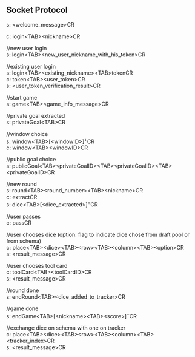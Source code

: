 ## Socket Protocol

s: \<welcome_message>CR

c: login\<TAB>\<nickname>CR

//new user login  
s: login\<TAB>\<new_user_nickname_with_his_token>CR

//existing user login  
s: login\<TAB>\<existing_nickname>\<TAB>tokenCR  
c: token\<TAB>\<user_token>CR  
s: \<user_token_verification_result>CR

//start game  
s: game\<TAB>\<game_info_message>CR

//private goal extracted  
s: privateGoal\<TAB><privateGoalID>CR

//window choice  
s: window\<TAB>\[\<windowID>]<sup>+</sup>CR  
c: window\<TAB>\<windowID>CR

//public goal choice  
s: publicGoal\<TAB>\<privateGoalID>\<TAB>\<privateGoalID>\<TAB>\<privateGoalID>CR

//new round  
s: round\<TAB>\<round_number>\<TAB>\<nickname>CR  
c: extractCR  
s: dice\<TAB>\[\<dice_extracted>]<sup>+</sup>CR

//user passes  
c: passCR

//user chooses dice (option: flag to indicate dice chose from draft pool or from schema)  
c: place\<TAB>\<dice>\<TAB>\<row>\<TAB>\<column>\<TAB>\<option>CR  
s: \<result_message>CR 

//user chooses tool card  
c: toolCard\<TAB>\<toolCardID>CR  
s: \<result_message>CR

//round done  
s: endRound\<TAB>\<dice_added_to_tracker>CR 

//game done  
s: endGame\<TAB>\[\<nickname>\<TAB>\<score>]<sup>+</sup>CR

//exchange dice on schema with one on tracker  
c: place\<TAB>\<dice>\<TAB>\<row>\<TAB>\<column>\<TAB>\<tracker_index>CR  
s: \<result_message>CR 
